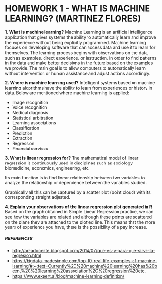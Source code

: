 # HOMEWORK 1 - WHAT IS MACHINE LEARNING? (MARTINEZ FLORES)

**1. What is machine learning?**
Machine Learning is an artificial intelligence application that gives systems the ability to automatically learn and improve the experience without being explicitly programmed. Machine learning focuses on developing software that can access data and use it to learn for themselves. 
The learning process begins with observations on the data, such as examples, direct experience, or instruction, in order to find patterns in the data and make better decisions in the future based on the examples we provide. The main goal is to allow computers to automatically learn without intervention or human assistance and adjust actions accordingly. 

**2. Where is machine learning used?**
Intelligent systems based on machine learning algorithms have the ability to learn from experiences or history in data. Below are mentioned where machine learning is applied: 
- Image recognition
- Voice recognition
- Medical diagnosis
- Statistical arbitration 
- Learning associations
- Classification
- Prediction
- Extraction
- Regression
- Financial services

**3. What is linear regression for?**
The mathematical model of linear regression is continuously used in disciplines such as sociology, biomedicine, economics, engineering, etc. 

Its main function is to find linear relationship between two variables to analyze the relationship or dependence between the variables studied. 

Graphically all this can be captured by a scatter plot (point cloud) with its corresponding straight adjusted.

**4. Explain your observations of the linear regression plot generated in R**
Based on the graph obtained in Simple Linear Regression practice, we can see how the variables are related and although these points are scattered on the plane they are attached to the plotted line. This means that the more years of experience you have, there is the possibility of a pay increase. 

##### REFERENCES
- http://areadocente.blogspot.com/2014/07/que-es-y-para-que-sirve-la-regresion.html 
- https://bigdata-madesimple.com/top-10-real-life-examples-of-machine-learning/#:~:text=Currently%2C%20machine%20learning%20has%20been,%2C%20learning%20association%2C%20regression%20etc. 
- https://www.expert.ai/blog/machine-learning-definition/ 

